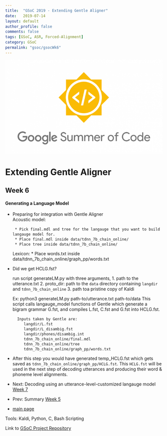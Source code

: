 ```yaml
---
title:  "GSoC 2019 - Extending Gentle Aligner"
date:   2019-07-14
layout: default
author_profile: false
comments: false
tags: [GSoC, ASR, Forced-Alignment]
category: GSoC
permalink: "gsoc/gsocWk6"
---
```


![GSoC](/icons/GSoC.png)

<h1> Extending Gentle Aligner </h1>
<h2> Week 6 </h2>
<h4> Generating a Language Model </h4>

*  Preparing for integration with Gentle Aligner  
    Acoustic model:

        * Pick final.mdl and tree for the langauge that you want to build langauge model for.
        * Place final.mdl inside data/tdnn_7b_chain_online/
        * Place tree inside data/tdnn_7b_chain_online/

    Lexicon:
        * Place words.txt inside data/tdnn_7b_chain_online/graph_pp/words.txt

* Did we get HCLG.fst?

    run script generateLM.py with three arguments, 
        1. path to the utterance.txt 
        2. proto_dir: path to the `data` directory containing `langdir` and `tdnn_7b_chain_online`
        3. path toa pristine copy of Kaldi

    Ex: python3 generateLM.py path-to/utterance.txt path-to/data
    This script calls langauge_model functions of Gentle which generate a bigram grammar G.fst, and compiles L.fst, C.fst and G.fst into HCLG.fst.

        Inputs taken by Gentle are:
           langdir/L.fst
           langdir/L_disambig.fst
		   langdir/phones/disambig.int
		   tdnn_7b_chain_online/final.mdl
		   tdnn_7b_chain_online/tree
		   tdnn_7b_chain_online/graph_pp/words.txt

* After this step you would have generated temp_HCLG.fst which gets saved as `tdnn_7b_chain_online/graph_pp/HCLG.fst`. This `HCLG.fst` will be used in the next step of decoding utterances and producing their word & phoneme level alignments.

* Next: Decoding using an utterance-level-customized langauge model [Week 7](https://shreya2111.github.io/gsocWk7)
* Prev: Summary [Week 5](https://shreya2111.github.io/gsoc/gsocwk5)
* [main page](https://shreya2111.github.io/gsoc)

Tools:
Kaldi, Python, C, Bash Scripting

Link to [GSoC Project Repository](https://github.com/shreya2111/gentle-labs)
 
